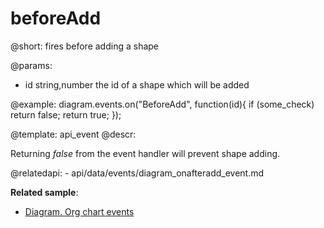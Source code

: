 beforeAdd
=============

@short: fires before adding a shape
	
@params:

- id		string,number		the id of a shape which will be added

@example:
diagram.events.on("BeforeAdd", function(id){
	if (some_check)
		return false;
	return true;
});


@template:	api_event
@descr:

Returning *false* from the event handler will prevent shape adding.

@relatedapi:
	- api/data/events/diagram_onafteradd_event.md

**Related sample**:
- [Diagram. Org chart events](https://snippet.dhtmlx.com/l38pct7c)